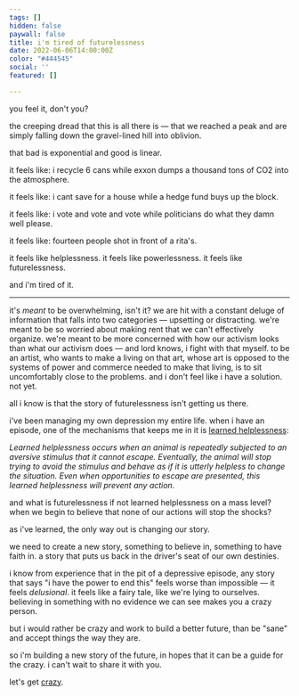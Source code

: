 ```yaml
---
tags: []
hidden: false
paywall: false
title: i'm tired of futurelessness
date: 2022-06-06T14:00:00Z
color: "#444545"
social: ''
featured: []

---
```

you feel it, don't you?

the creeping dread that this is all there is — that we reached a peak and are simply falling down the gravel-lined hill into oblivion.

that bad is exponential and good is linear.

it feels like: i recycle 6 cans while exxon dumps a thousand tons of CO2 into the atmosphere.

it feels like: i cant save for a house while a hedge fund buys up the block.

it feels like: i vote and vote and vote while politicians do what they damn well please.

it feels like: fourteen people shot in front of a rita's.

it feels like helplessness. it feels like powerlessness. it feels like futurelessness.

and i'm tired of it.

> 

***

it's _meant_ to be overwhelming, isn't it? we are hit with a constant deluge of information that falls into two categories — upsetting or distracting. we're meant to be so worried about making rent that we can't effectively organize. we're meant to be more concerned with how our activism looks than what our activism does — and lord knows, i fight with that myself. to be an artist, who wants to make a living on that art, whose art is opposed to the systems of power and commerce needed to make that living, is to sit uncomfortably close to the problems. and i don't feel like i have a solution. not yet.

all i know is that the story of futurelessness isn't getting us there.

i've been managing my own depression my entire life. when i have an episode, one of the mechanisms that keeps me in it is [learned helplessness](https://en.wikipedia.org/wiki/Learned_helplessness):

_Learned helplessness occurs when an animal is repeatedly subjected to an aversive stimulus that it cannot escape. Eventually, the animal will stop trying to avoid the stimulus and behave as if it is utterly helpless to change the situation. Even when opportunities to escape are presented, this learned helplessness will prevent any action._

and what is futurelessness if not learned helplessness on a mass level? when we begin to believe that none of our actions will stop the shocks?

as i've learned, the only way out is changing our story.

we need to create a new story, something to believe in, something to have faith in. a story that puts us back in the driver's seat of our own destinies.

i know from experience that in the pit of a depressive episode, any story that says "i have the power to end this" feels worse than impossible — it feels _delusional_. it feels like a fairy tale, like we're lying to ourselves. believing in something with no evidence we can see makes you a crazy person.

but i would rather be crazy and work to build a better future, than be "sane" and accept things the way they are.

so i'm building a new story of the future, in hopes that it can be a guide for the crazy. i can't wait to share it with you.

let's get [crazy](https://www.youtube.com/watch?v=4Fc67yQsPqQ).
